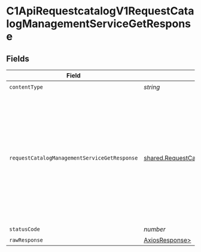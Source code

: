 # C1ApiRequestcatalogV1RequestCatalogManagementServiceGetResponse


## Fields

| Field                                                                                                                                                                           | Type                                                                                                                                                                            | Required                                                                                                                                                                        | Description                                                                                                                                                                     |
| ------------------------------------------------------------------------------------------------------------------------------------------------------------------------------- | ------------------------------------------------------------------------------------------------------------------------------------------------------------------------------- | ------------------------------------------------------------------------------------------------------------------------------------------------------------------------------- | ------------------------------------------------------------------------------------------------------------------------------------------------------------------------------- |
| `contentType`                                                                                                                                                                   | *string*                                                                                                                                                                        | :heavy_check_mark:                                                                                                                                                              | N/A                                                                                                                                                                             |
| `requestCatalogManagementServiceGetResponse`                                                                                                                                    | [shared.RequestCatalogManagementServiceGetResponse](../../models/shared/requestcatalogmanagementservicegetresponse.md)                                                          | :heavy_minus_sign:                                                                                                                                                              |  The request catalog management service get response returns a request catalog view with the expanded items in the expanded array indicated by the expand mask in the request.<br/> |
| `statusCode`                                                                                                                                                                    | *number*                                                                                                                                                                        | :heavy_check_mark:                                                                                                                                                              | N/A                                                                                                                                                                             |
| `rawResponse`                                                                                                                                                                   | [AxiosResponse>](https://axios-http.com/docs/res_schema)                                                                                                                        | :heavy_minus_sign:                                                                                                                                                              | N/A                                                                                                                                                                             |